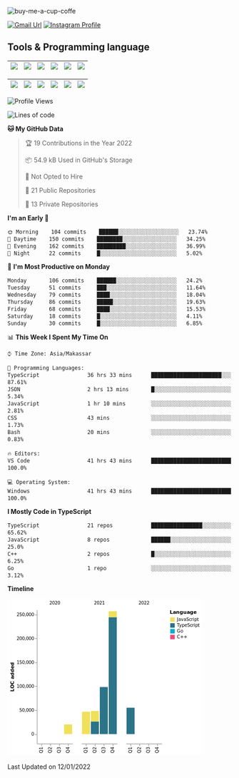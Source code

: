 
![buy-me-a-cup-coffe](https://www.buymeacoffee.com/assets/img/guidelines/download-assets-sm-1.svg)

[![Gmail Url](https://img.shields.io/twitter/url?label=aaulia.raahman@gmail.com&logo=gmail&style=social&url=http%3A%2F%2Fmailto%3Acontact.aaulia.raahman@gmail.com)](mailto:aaulia.raahman@gmail.com) [![Instagram Profile](https://img.shields.io/twitter/url?label=auliyrhman&logo=instagram&style=social&url=https://www.instagram.com/auliyrhman/)](https://www.instagram.com/auliyrhman)

## Tools & Programming language

| [<img src="https://upload.wikimedia.org/wikipedia/commons/4/4c/Typescript_logo_2020.svg" width="50">]() | [<img src="https://cdn.svgporn.com/logos/javascript.svg" width="50">]() | [<img src="https://cdn.svgporn.com/logos/mysql.svg" width="50">]() | <img src="https://cdn.svgporn.com/logos/firebase.svg" width="50"/> | <img src="https://cdn.svgporn.com/logos/mongodb.svg" width="50"/> | <img src="https://cdn.worldvectorlogo.com/logos/c.svg" width="50"/> |
| ------------------------------------------------------------------------------------------------------- | ----------------------------------------------------------------------- | --------------------------------------------------------------------------------------------- | ------------------------------------------------------------------ | ----------------------------------------------------------- | ------------------------------------------------------------------ |

| [<img src="https://www.svgrepo.com/show/306460/nestjs.svg" width="50">]() | [<img src="https://camo.githubusercontent.com/8ac3f7b51de4853384673841868d1c6eb9de77c3b44a891dc53ff9ec27457d3f/68747470733a2f2f636e63662d6272616e64696e672e6e65746c6966792e6170702f696d672f70726f6a656374732f677270632f686f72697a6f6e74616c2f636f6c6f722f677270632d686f72697a6f6e74616c2d636f6c6f722e737667" width="50">]() | [<img src="https://upload.wikimedia.org/wikipedia/commons/8/8e/Nextjs-logo.svg" width="50">]() | [<img src="https://upload.wikimedia.org/wikipedia/commons/a/a7/React-icon.svg" width="50">]() |  [<img src="https://upload.wikimedia.org/wikipedia/commons/d/d9/Node.js_logo.svg" width="50">]() | [<img src="https://cdn.svgporn.com/logos/express.svg" width="50">]() |
| ---------------------------------------------------------------------------------------------- | --------------------------------------------------------------------------------------------------------------------------------------------------------------------------------------------------------------------------------------------------------------------------------------------------------------------------- | ------------------------------------------------------------------------- | ------------------------------------------------------------------- | ------------------------------------------------------------------- | ------------------------------------------------------------------- |


<!--
**aulyarahman/aulyarahman** is a ✨ _special_ ✨ repository because its `README.md` (this file) appears on your GitHub profile.

Here are some ideas to get you started:

- 🔭 I’m currently working on ...
- 🌱 I’m currently learning ...
- 👯 I’m looking to collaborate on ...
- 🤔 I’m looking for help with ...
- 💬 Ask me about ...
- 📫 How to reach me: ...
- 😄 Pronouns: ...
- ⚡ Fun fact: ...
-->

<!--START_SECTION:waka-->
![Profile Views](http://img.shields.io/badge/Profile%20Views-0-blue)

![Lines of code](https://img.shields.io/badge/From%20Hello%20World%20I%27ve%20Written-526%20Thousand%20lines%20of%20code-blue)

**🐱 My GitHub Data** 

> 🏆 19 Contributions in the Year 2022
 > 
> 📦 54.9 kB Used in GitHub's Storage 
 > 
> 🚫 Not Opted to Hire
 > 
> 📜 21 Public Repositories 
 > 
> 🔑 13 Private Repositories  
 > 
**I'm an Early 🐤** 

```text
🌞 Morning    104 commits    ██████░░░░░░░░░░░░░░░░░░░   23.74% 
🌆 Daytime    150 commits    ████████░░░░░░░░░░░░░░░░░   34.25% 
🌃 Evening    162 commits    █████████░░░░░░░░░░░░░░░░   36.99% 
🌙 Night      22 commits     █░░░░░░░░░░░░░░░░░░░░░░░░   5.02%

```
📅 **I'm Most Productive on Monday** 

```text
Monday       106 commits    ██████░░░░░░░░░░░░░░░░░░░   24.2% 
Tuesday      51 commits     ███░░░░░░░░░░░░░░░░░░░░░░   11.64% 
Wednesday    79 commits     ████░░░░░░░░░░░░░░░░░░░░░   18.04% 
Thursday     86 commits     █████░░░░░░░░░░░░░░░░░░░░   19.63% 
Friday       68 commits     ████░░░░░░░░░░░░░░░░░░░░░   15.53% 
Saturday     18 commits     █░░░░░░░░░░░░░░░░░░░░░░░░   4.11% 
Sunday       30 commits     █░░░░░░░░░░░░░░░░░░░░░░░░   6.85%

```


📊 **This Week I Spent My Time On** 

```text
⌚︎ Time Zone: Asia/Makassar

💬 Programming Languages: 
TypeScript               36 hrs 33 mins      ██████████████████████░░░   87.61% 
JSON                     2 hrs 13 mins       █░░░░░░░░░░░░░░░░░░░░░░░░   5.34% 
JavaScript               1 hr 10 mins        ░░░░░░░░░░░░░░░░░░░░░░░░░   2.81% 
CSS                      43 mins             ░░░░░░░░░░░░░░░░░░░░░░░░░   1.73% 
Bash                     20 mins             ░░░░░░░░░░░░░░░░░░░░░░░░░   0.83%

🔥 Editors: 
VS Code                  41 hrs 43 mins      █████████████████████████   100.0%

💻 Operating System: 
Windows                  41 hrs 43 mins      █████████████████████████   100.0%

```

**I Mostly Code in TypeScript** 

```text
TypeScript               21 repos            ████████████████░░░░░░░░░   65.62% 
JavaScript               8 repos             ██████░░░░░░░░░░░░░░░░░░░   25.0% 
C++                      2 repos             █░░░░░░░░░░░░░░░░░░░░░░░░   6.25% 
Go                       1 repo              ░░░░░░░░░░░░░░░░░░░░░░░░░   3.12%

```


**Timeline**

![Chart not found](https://raw.githubusercontent.com/aulyarahman/aulyarahman/main/charts/bar_graph.png) 


 Last Updated on 12/01/2022
<!--END_SECTION:waka-->
